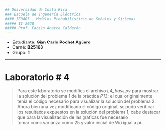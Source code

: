 ```yaml
---
## Universidad de Costa Rica 
### Escuela de Ingenería Eléctrica 
#### IE0405 - Modelos Probabilísticos de Señales y Sistemas
##### II-2020 
##### Prof. Fabián Abarca Calderón 
--- 
```


* Estudiante: **Gian Carlo Pochet Agüero**
* Carné: **B25168**
* Grupo: **1**

---

# Laboratorio \# 4 

> Para este laboratorio se modifico el archivo *L4_base.py* para mostrar la solución del problema 1 de la práctica *P13*; el cual originalmente tenia el código necesario para visualizar la solución del problema 2. Ahora bien una vez modificado el código original, se pudo verificar los resultados expuestos en la solución del problema 1, cabe destacar que para la visualización de las graficas fue necesario  
> tomar como varianza como 25 y valor inicial de Wo igual a pi.

